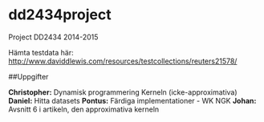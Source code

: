 dd2434project
=============

Project DD2434 2014-2015

Hämta testdata här:
http://www.daviddlewis.com/resources/testcollections/reuters21578/


##Uppgifter

**Christopher:** Dynamisk programmering Kerneln (icke-approximativa)
**Daniel:** Hitta datasets
**Pontus:** Färdiga implementationer - WK NGK
**Johan:** Avsnitt 6 i artikeln, den approximativa kerneln


